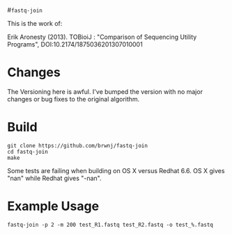 #`fastq-join`

This is the work of:

Erik Aronesty (2013). TOBioiJ : "Comparison of Sequencing Utility Programs", DOI:10.2174/1875036201307010001

# Changes

 The Versioning here is awful. I've bumped the version with no major changes
 or bug fixes to the original algorithm.

# Build

```
git clone https://github.com/brwnj/fastq-join
cd fastq-join
make
```

Some tests are failing when building on OS X versus Redhat 6.6. OS X gives
"nan" while Redhat gives "-nan".

# Example Usage

```
fastq-join -p 2 -m 200 test_R1.fastq test_R2.fastq -o test_%.fastq
```
